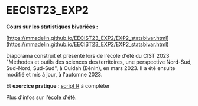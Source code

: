 # EECIST23_EXP2

**Cours sur les statistiques bivariées :**

[https://mmadelin.github.io/EECIST23_EXP2/EXP2_statsbivar.html](https://mmadelin.github.io/EECIST23_EXP2/EXP2_statsbivar.html)

Diaporama construit et présenté lors de l'école d'été du CIST 2023 "Méthodes et outils des sciences des territoires, une perspective Nord-Sud, Sud-Nord, Sud-Sud", à Ouidah (Bénin), en mars 2023. Il a été ensuite modifié et mis à jour, à l'automne 2023.

Et **exercice pratique** : [script R](https://github.com/mmadelin/EECIST23_EXP2/blob/main/EXP2_ExoPratique.R) à compléter



Plus d'infos sur l'[école d'été](https://ee2023.netlify.app/).
